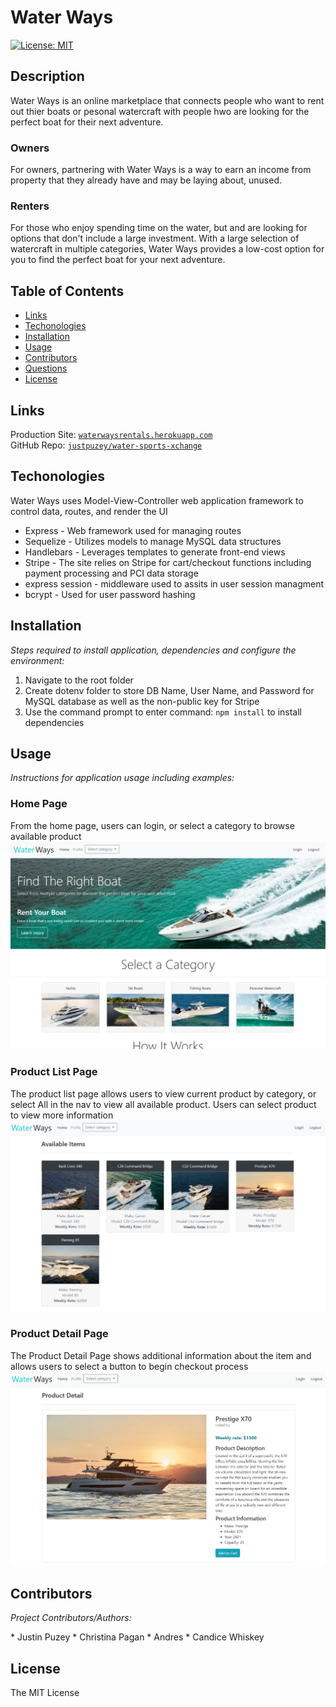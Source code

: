 # Water Ways
  
  [![License: MIT](https://img.shields.io/badge/License-MIT-yellow.svg)](https://opensource.org/licenses/MIT)

  ## Description 
  Water Ways is an online marketplace that connects people who want to rent out thier boats or pesonal watercraft with people hwo are looking for the perfect boat for their next adventure.

  ### Owners
  For owners, partnering with Water Ways is a way to earn an income from property that they already have and may be laying about, unused.
  ### Renters
  For those who enjoy spending time on the water, but and are looking for options that don't include a large investment. With a large selection of watercraft in multiple categories, Water Ways provides a low-cost option for you to find the perfect boat for your next adventure.

  ## Table of Contents
  * [Links](#links)
  * [Techonologies](#techonologies)
  * [Installation](#installation)
  * [Usage](#usage)
  * [Contributors](#contributors)
  * [Questions](#questions)
  * [License](#license)
  
  ## Links
  Production Site: [`waterwaysrentals.herokuapp.com`](https://waterwaysrentals.herokuapp.com/)<br/>
  GitHub Repo: [`justpuzey/water-sports-xchange`](https://github.com/justpuzey/water-sports-xchange/)
  
  ## Techonologies
  Water Ways uses Model-View-Controller web application framework to control data, routes, and render the UI

  * Express - Web framework used for managing routes
  * Sequelize - Utilizes models to manage MySQL data structures
  * Handlebars - Leverages templates to generate front-end views
  * Stripe - The site relies on Stripe for cart/checkout functions including payment processing and PCI data storage
  * express session - middleware used to assits in user session managment
  * bcrypt - Used for user password hashing
  
  ## Installation
  <p><i>Steps required to install application, dependencies and configure the environment:</i></p>

  1. Navigate to the root folder
  2. Create dotenv folder to store DB Name, User Name, and Password for MySQL database as well as the non-public key for Stripe
  3. Use the command prompt to enter command: `npm install` to install dependencies

  ## Usage
  <p><i>Instructions for application usage including examples:</i></p>

  ### Home Page
  From the home page, users can login, or select a category to browse available product
  ![home page](./public/assets/home.png)

  ### Product List Page
  The product list page allows users to view current product by category, or select All in the nav to view all available product. Users can select product to view more information
  ![product list page](./public/assets/product-list.png)

  ### Product Detail Page
  The Product Detail Page shows additional information about the item and allows users to select a button to begin checkout process
  ![product detail page](./public/assets/product-detail.png)
  

  ## Contributors
  <p><i>Project Contributors/Authors:</i></p>
  * Justin Puzey
  * Christina Pagan
  * Andres
  * Candice Whiskey

  ## License
  The MIT License
  
  